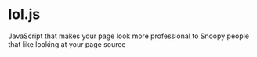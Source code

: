 # lol.js

JavaScript that makes your page look more professional to Snoopy people that like looking at your page source
